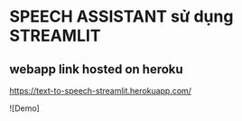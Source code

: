 # SPEECH ASSISTANT sử dụng STREAMLIT
## webapp link hosted on heroku <br>
https://text-to-speech-streamlit.herokuapp.com/

![Demo]
